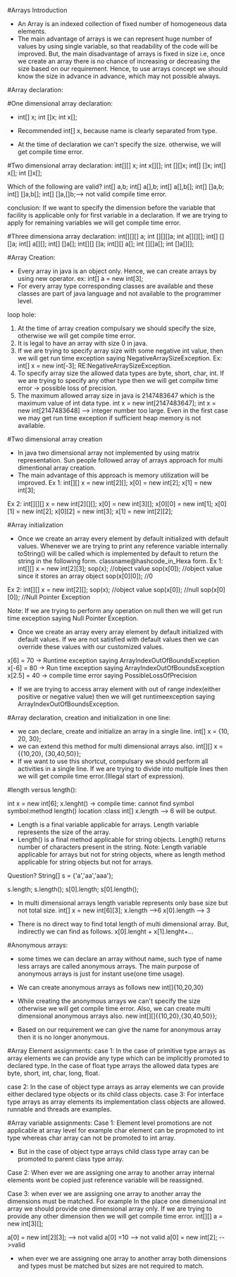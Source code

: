 #Arrays Introduction

* An Array is an indexed collection of fixed number of homogeneous data elements.
* The main advantage of arrays is we can represent huge number of values by using single variable, so that readability of the code will be improved. But, the main disadvantage of arrays is fixed in size i.e, once we create an array there is no chance of increasing or decreasing the size based on our requirement. Hence, to use arrays concept we should know the size in advance in advance, which may not possible always.

#Array declaration:

#One dimensional array declaration:
* int[] x; int []x; int x[];

* Recommended int[] x, because name is clearly separated from type.
* At the time of declaration we can't specify the size. otherwise, we will get compile time error.

#Two dimensional array declaration:
int[][] x;
int x[][];
int [][]x;
int[] []x;
int[] x[];
int []x[];

Which of the following are valid?
int[] a,b;
int[] a[],b;
int[] a[],b[];
int[] []a,b;
int[] []a,b[];
int[] []a,[]b;--> not valid compile time error.

conclusion: If we want to specify the dimension before the variable that facility is applicable only for first variable in a declaration. If we are trying to apply for remaining variables we will get compile time error.

#Three dimensiona array declaration:
int[][][] a;
int [][][]a;
int a[][][];
int[] [][]a;
int[] a[][];
int[] []a[];
int[][] []a;
int[][] a[];
int [][]a[];
int []a[][];

#Array Creation:
* Every array in java is an object only. Hence, we can create arrays by using new operator.
ex: int[] a = new int[3]; 
* For every array type corresponding classes are available and these classes are part of java language and not available to the programmer level.

loop hole:
1. At the time of array creation compulsary we should specify the size, otherwise we will get compile time error.
2. It is legal to have an array with size 0 in java.
3. If we are trying to specify array size with some negative int value, then we will get run time exception saying NegativeArraySizeException.
Ex: int[] x = new int[-3]; RE:NegativeArraySizeException.
4. To specify array size the allowed data types are byte, short, char, int. If we are trying to specify any other type then we will get compilw time error -> possible loss of precision.
5. The maximum allowed array size in java is 2147483647 which is the maximum value of int data type. 
int x = new int[2147483647];
int x = new int[2147483648] --> integer number too large.
Even in the first case we may get run time exception if sufficient heap memory is not available.

#Two dimensional array creation
* In java two dimensional array not implemented by using matrix representation. Sun people followed array of arrays approach for multi dimentional array creation.
* The main advantage of this approach is memory utilization will be improved.
Ex 1: int[][] x = new int[2][];
x[0] = new int[2];
x[1] = new int[3];

Ex 2: int[][][] x = new int[2][][];
x[0] = new int[3][];
x[0][0] = new int[1];
x[0][1] = new int[2];
x[0][2] = new int[3];
x[1] = new int[2][2];

#Array initialization
* Once we create an array every element by default initialized with default values. Whenever we are trying to print any reference variable internally toString() will be called which is implemented by default to return the string in the following form. classname@hashcode_in_Hexa form.
Ex 1: int[][] x = new int[2][3];
sop(x); //object value
sop(x[0]); //object value since it stores an array object
sop(x[0][0]); //0

Ex 2: int[][] x = new int[2][];
sop(x); //object value
sop(x[0]); //null
sop(x[0][0]); //Null Pointer Exception

Note: If we are trying to perform any operation on null then we will get run time exception saying Null Pointer Exception.

* Once we create an array every array element by default initialized with default values. If we are not satisfied with default values then we can override these values with our customized values.

x[6] = 70 -> Runtime exception saying ArrayIndexOutOfBoundsException
x[-6] = 80 -> Run time exception saying ArrayIndexOutOfBoundsException
x[2.5] = 40 -> compile time error saying PossibleLossOfPrecision

* If we are trying to access array element with out of range index(either positive or negative value) then we will get runtimeexception saying ArrayIndexOutOfBoundsException. 

#Array declaration, creation and initialization in one line:
* we can declare, create and initialize an array in a single line. 
	int[] x = {10, 20, 30};
* we can extend this method for multi dimensional arrays also. 
	int[][] x = {{10,20}, {30,40,50}};
* If we want to use this shortcut, compulsary we should perform all activities in a single line. If we are trying to divide into multiple lines then we will get compile time error.(Illegal start of expression).

#length versus length():

int x = new int[6];
x.lenght() -> compile time: cannot find symbol
				symbol:method length()
				location :class int[]
x.length --> 6 will be output.
* Length is a final variable applicable for arrays. Length variable represents the size of the array.
* Length() is a final method applicable for string objects. Length() returns number of characters present in the string.
Note: Length variable applicable for arrays but not for string objects, where as length method applicable for string objects but not for arrays.

Question?
String[] s = {'a','aa','aaa'};

s.length;
s.length();
s[0].length;
s[0].length();

* In multi dimensional arrays length variable represents only base size but not total size.
int[] x = new int[6][3];
x.length -->6
x[0].length --> 3

* There is no direct way to find total length of multi dimensional array. But, indirectly we can find as follows. 
x[0].lenght + x[1].lenght+...

#Anonymous arrays:
* some times we can declare an array without name, such type of name less arrays are called anonymous arrays. The main purpose of anonymous arrays is just for instant use(one time usage).

* We can create anonymous arrays as follows
new int[]{10,20,30}
* While creating the anonymous arrays we can't specify the size otherwise we will get compile time error. Also, we can create multi dimensional anonymous arrays also. new int[][]{{10,20},{30,40,50}};
* Based on our requirement we can give the name for anonymous array then it is no longer anonymous.

#Array Element assignments:
case 1: In the case of primitive type arrays as array elements we can provide any type which can be implicitly promoted to declared type.
In the case of float type arrays the allowed data types are byte, short, int, char, long, float.

case 2: In the case of object type arrays as array elements we can provide either declared type objects or its child class objects.
case 3: For interface type arrays as array elements its implementation class objects are allowed. runnable and threads are examples.

#Array variable assignments:
Case 1: Element level promotions are not applicable at array level for example char element can be propmoted to int type whereas char array can not be promoted to int array.
* But in the case of object type arrays child class type array can be promoted to parent class type array.

Case 2: When ever we are assigning one array to another array internal elements wont be copied just reference variable will be reassigned.

Case 3: when ever we are assigning one array to another array the dimensions must be matched. For example
In the place one dimensional int array we should provide one dimensional array only. If we are trying to provide any other dimension then we will get compile time error.
int[][] a = new int[3][];

a[0] = new int[2][3]; --> not valid
a[0] =10 --> not valid
a[0] = new int[2]; -->valid
* when ever we are assigning one array to another array both dimensions and types must be matched but sizes are not required to match. 